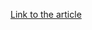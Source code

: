 [Link to the article](https://secureworks.com/research/resurgent-iron-liberty-targeting-energy-sector)
